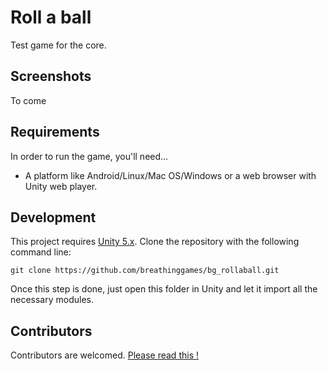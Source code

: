 # Roll a ball

Test game for the core.

## Screenshots
To come

## Requirements
In order to run the game, you'll need...

* A platform like Android/Linux/Mac OS/Windows or a web browser with Unity web player.

## Development
This project requires [Unity 5.x](http://unity3d.com/). Clone the repository with the following command line:

```
git clone https://github.com/breathinggames/bg_rollaball.git
```

Once this step is done, just open this folder in Unity and let it import all the necessary modules.

## Contributors
Contributors are welcomed. 
[Please read this !](http://www.fibrosekystique.net/?q=en/contributing)
